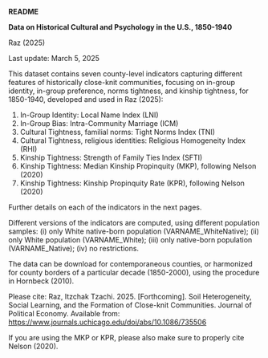 **README**

**Data on Historical Cultural and Psychology in the U.S., 1850-1940**

Raz (2025)

Last update: March 5, 2025


This dataset contains seven county-level indicators capturing different features of historically close-knit communities, focusing on in-group identity, in-group preference, norms tightness, and kinship tightness, for 1850-1940, developed and used in Raz (2025):

1.	In-Group Identity: Local Name Index (LNI)
2.	In-Group Bias: Intra-Community Marriage (ICM)
3.	Cultural Tightness, familial norms: Tight Norms Index (TNI)
4.	Cultural Tightness, religious identities: Religious Homogeneity Index (RHI)
5.	Kinship Tightness: Strength of Family Ties Index (SFTI)
6.	Kinship Tightness: Median Kinship Propinquity (MKP), following Nelson (2020)
7.	Kinship Tightness: Kinship Propinquity Rate (KPR), following Nelson (2020)

Further details on each of the indicators in the next pages.

Different versions of the indicators are computed, using different population samples: (i) only White native-born population (VARNAME_WhiteNative); (ii) only White population (VARNAME_White); (iii) only native-born population (VARNAME_Native); (iv) no restrictions. 

The data can be download for contemporaneous counties, or harmonized for county borders of a particular decade (1850-2000), using the procedure in Hornbeck (2010).

Please cite:
Raz, Itzchak Tzachi. 2025. [Forthcoming]. Soil Heterogeneity, Social Learning, and the Formation of Close-knit Communities. Journal of Political Economy. Available from: https://www.journals.uchicago.edu/doi/abs/10.1086/735506

If you are using the MKP or KPR, please also make sure to properly cite Nelson (2020).



